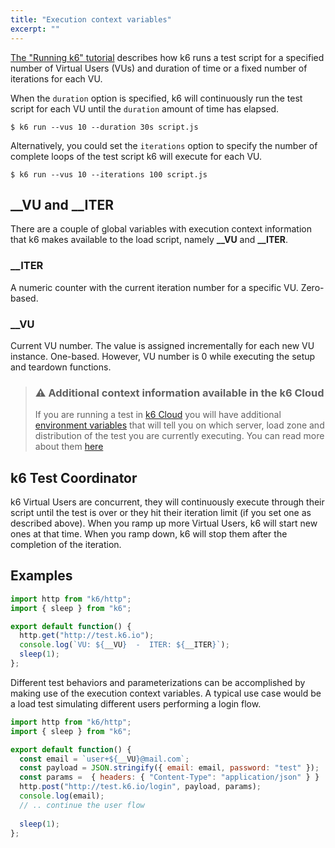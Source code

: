 ```yaml
---
title: "Execution context variables"
excerpt: ""
---
```


[The "Running k6" tutorial](/getting-started/running-k6) describes how k6 runs a test script for a specified
number of Virtual Users (VUs) and duration of time or a fixed number of iterations
for each VU.

When the `duration` option is specified, k6 will continuously run the test script for each VU
until the `duration` amount of time has elapsed.

<div class="code-group" data-props='{"labels": [], "lineNumbers": [true]}'>

```shell
$ k6 run --vus 10 --duration 30s script.js
```

</div>

Alternatively, you could set the `iterations` option to specify the number of complete loops of
the test script k6 will execute for each VU.

<div class="code-group" data-props='{"labels": [], "lineNumbers": [true]}'>

```shell
$ k6 run --vus 10 --iterations 100 script.js
```

</div>

## __VU and __ITER

There are a couple of global variables with execution context information that k6 makes available
to the load script, namely **__VU** and **__ITER**.

### __ITER
A numeric counter with the current iteration number for a specific VU. Zero-based.

### __VU
Current VU number. The value is assigned incrementally for each new VU instance. One-based.
However, VU number is 0 while executing the setup and teardown functions.

> ### ⚠️ Additional context information available in the k6 Cloud
>
> If you are running a test in [k6 Cloud](/cloud) you will have additional
> [environment variables](/using-k6/environment-variables) that will tell you on which server, load zone
> and distribution of the test you are currently executing. You can read more about them
> [here](/using-k6/environment-variables)


## k6 Test Coordinator

k6 Virtual Users are concurrent, they will continuously execute through their script until the
test is over or they hit their iteration limit (if you set one as described above). When you ramp
up more Virtual Users, k6 will start new ones at that time. When you ramp down, k6 will stop them
after the completion of the iteration.

## Examples

<div class="code-group" data-props='{"labels": [], "lineNumbers": [true]}'>

```js
import http from "k6/http";
import { sleep } from "k6";

export default function() {
  http.get("http://test.k6.io");
  console.log(`VU: ${__VU}  -  ITER: ${__ITER}`);
  sleep(1);
};
```

</div>

Different test behaviors and parameterizations can be accomplished by making use of the
execution context variables. A typical use case would be a load test simulating different users
performing a login flow.

<div class="code-group" data-props='{"labels": [], "lineNumbers": [true]}'>

```js
import http from "k6/http";
import { sleep } from "k6";

export default function() {
  const email = `user+${__VU}@mail.com`;
  const payload = JSON.stringify({ email: email, password: "test" });
  const params =  { headers: { "Content-Type": "application/json" } }
  http.post("http://test.k6.io/login", payload, params);
  console.log(email);
  // .. continue the user flow
  
  sleep(1);
};
```

</div>
